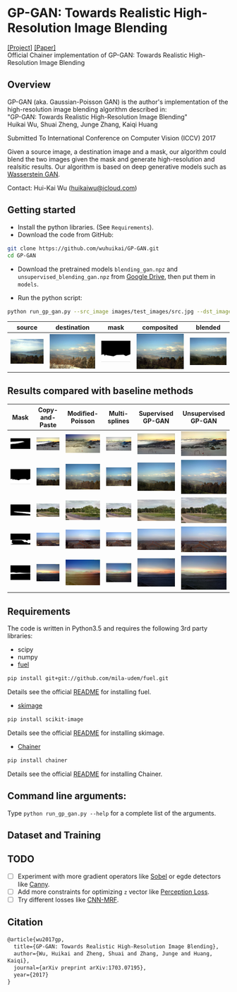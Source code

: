# GP-GAN: Towards Realistic High-Resolution Image Blending
[[Project]](https://wuhuikai.github.io/GP-GAN-Project/)   [[Paper]](https://arxiv.org/abs/1703.07195)  
Official Chainer implementation of GP-GAN: Towards Realistic High-Resolution Image Blending

## Overview
GP-GAN (aka. Gaussian-Poisson GAN) is the author's implementation of the high-resolution image blending algorithm described in:  
"GP-GAN: Towards Realistic High-Resolution Image Blending"   
Huikai Wu, Shuai Zheng, Junge Zhang, Kaiqi Huang

Submitted To International Conference on Computer Vision (ICCV) 2017

Given a source image, a destination image and a mask, our algorithm could blend the two images given the mask and generate high-resolution and realsitic results. Our algorithm is based on deep generative models such as [Wasserstein GAN](https://arxiv.org/abs/1701.07875).

Contact: Hui-Kai Wu (huikaiwu@icloud.com)

## Getting started
* Install the python libraries. (See `Requirements`).
* Download the code from GitHub:
```bash
git clone https://github.com/wuhuikai/GP-GAN.git
cd GP-GAN
```
* Download the pretrained models `blending_gan.npz` and `unsupervised_blending_gan.npz` from [Google Drive](https://drive.google.com/open?id=0Bybnpq8dvwudVjBHNWNHUmVSV28), then put them in `models`.

* Run the python script:
``` bash
python run_gp_gan.py --src_image images/test_images/src.jpg --dst_image images/test_images/dst.jpg --mask_image images/test_images/mask.png --blended_image images/test_images/result.png
```
|source|destination|mask|composited|blended|
|---|---|---|---|---|
|![](images/test_images/src.jpg)|![](images/test_images/dst.jpg)|![](images/test_images/mask_display.png)|![](images/test_images/copy-paste.png)|![](images/test_images/result.png)|

## Results compared with baseline methods
|Mask|Copy-and-Paste|Modified-Poisson|Multi-splines|Supervised GP-GAN|Unsupervised GP-GAN|
|---|---|---|---|---|---|
|![](images/result_comparison/740_mask.png)|![](images/result_comparison/740_copy-paste.png)|![](images/result_comparison/740_modified-poisson.png)|![](images/result_comparison/740_multi-splines.png)|![](images/result_comparison/740_poisson-gan-encoder.png)|![](images/result_comparison/740_poisson-gan-wgan.png)|
|![](images/result_comparison/2357_mask.png)|![](images/result_comparison/2357_copy-paste.png)|![](images/result_comparison/2357_modified-poisson.png)|![](images/result_comparison/2357_multi-splines.png)|![](images/result_comparison/2357_poisson-gan-encoder.png)|![](images/result_comparison/2357_poisson-gan-wgan.png)|
|![](images/result_comparison/1550_mask.png)|![](images/result_comparison/1550_copy-paste.png)|![](images/result_comparison/1550_modified-poisson.png)|![](images/result_comparison/1550_multi-splines.png)|![](images/result_comparison/1550_poisson-gan-encoder.png)|![](images/result_comparison/1550_poisson-gan-wgan.png)|
|![](images/result_comparison/1920_mask.png)|![](images/result_comparison/1920_copy-paste.png)|![](images/result_comparison/1920_modified-poisson.png)|![](images/result_comparison/1920_multi-splines.png)|![](images/result_comparison/1920_poisson-gan-encoder.png)|![](images/result_comparison/1920_poisson-gan-wgan.png)|
|![](images/result_comparison/1153_mask.png)|![](images/result_comparison/1153_copy-paste.png)|![](images/result_comparison/1153_modified-poisson.png)|![](images/result_comparison/1153_multi-splines.png)|![](images/result_comparison/1153_poisson-gan-encoder.png)|![](images/result_comparison/1153_poisson-gan-wgan.png)|
## Requirements
The code is written in Python3.5 and requires the following 3rd party libraries:
* scipy
* numpy
* [fuel](http://fuel.readthedocs.io/en/latest/index.html)
```bash
pip install git+git://github.com/mila-udem/fuel.git
```
Details see the official [README](http://fuel.readthedocs.io/en/latest/setup.html) for installing fuel.
* [skimage](http://scikit-image.org/)
```bash
pip install scikit-image
```
Details see the official [README](https://github.com/scikit-image/scikit-image) for installing skimage.
* [Chainer](http://chainer.org/)
```bash
pip install chainer
```
Details see the official [README](https://github.com/pfnet/chainer) for installing Chainer.
## Command line arguments:
Type `python run_gp_gan.py --help` for a complete list of the arguments.

## Dataset and Training

## TODO
- [ ] Experiment with more gradient operators like [Sobel](https://en.wikipedia.org/wiki/Sobel_operator) or egde detectors like [Canny](https://en.wikipedia.org/wiki/Canny_edge_detector).
- [ ] Add more constraints for optimizing `z` vector like [Perception Loss](http://cs.stanford.edu/people/jcjohns/eccv16/).
- [ ] Try different losses like [CNN-MRF](https://github.com/chuanli11/CNNMRF).

## Citation
```
@article{wu2017gp,
  title={GP-GAN: Towards Realistic High-Resolution Image Blending},
  author={Wu, Huikai and Zheng, Shuai and Zhang, Junge and Huang, Kaiqi},
  journal={arXiv preprint arXiv:1703.07195},
  year={2017}
}
```